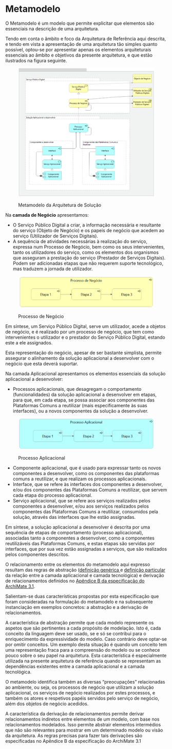 # Metamodelo

O Metamodelo é um modelo que permite explicitar que elementos são essenciais na descrição de uma arquitetura.&#x20;

Tendo em conta o âmbito e foco da Arquitetura de Referência aqui descrita, e tendo em vista a apresentação de uma arquitetura tão simples quanto possível, optou-se por apresentar apenas os elementos arquiteturais essenciais ao âmbito e objetivos da presente arquitetura, e que estão ilustrados na figura seguinte.

<figure><img src="../../.gitbook/assets/arq ref metamodelo.PNG" alt=""><figcaption><p>Metamodelo da Arquitetura de Solução</p></figcaption></figure>

Na **camada de Negócio** apresentamos:

* O Serviço Público Digital a criar, a informação necessária e resultante do serviço (Objeto de Negócio) e os papeis de negócio que acedem ao serviço (Utilizador de Serviços Digitais).
* A sequência de atividades necessárias à realização do serviço, expressa num Processo de Negócio, bem como os seus intervenientes, tanto os utilizadores do serviço, como os elementos dos organismos que asseguram a prestação do serviço (Prestador de Serviços Digitais). Podem ser adicionadas etapas que não requerem suporte tecnológico, mas traduzem a jornada de utilizador.

<figure><img src="../../.gitbook/assets/arq ref fase 1.PNG" alt=""><figcaption><p>Processo de Negócio</p></figcaption></figure>

Em síntese, um Serviço Público Digital, serve um utilizador, acede a objetos de negócio, e é realizado por um processo de negócio, que tem como intervenientes o utilizador e o prestador do Serviço Público Digital, estando este a ele assignados.&#x20;

Esta representação do negócio, apesar de ser bastante simplista, permite assegurar o alinhamento da solução aplicacional a desenvolver com o negócio que esta deverá suportar.

Na camada Aplicacional apresentamos os elementos essenciais da solução aplicacional a desenvolver:

* Processos aplicacionais, que desagregam o comportamento (funcionalidades) da solução aplicacional a desenvolver em etapas, para que, em cada etapa, se possa associar aos componentes das Plataformas Comuns a reutilizar (mais especificamente às suas interfaces), ou a novos componentes da solução a desenvolver.

<figure><img src="../../.gitbook/assets/arq ref fase 2.PNG" alt=""><figcaption><p>Processo Aplicacional</p></figcaption></figure>

* Componente aplicacional, que é usado para expressar tanto os novos componentes a desenvolver, como os componentes das plataformas comuns a reutilizar, e que realizam os processos aplicacionais.
* Interface, que se refere às interfaces dos componentes a desenvolver, e/ou dos componentes das Plataformas Comuns a reutilizar, que servem cada etapa do processo aplicacional.
* Serviço aplicacional, que se refere aos serviços realizados pelos componentes a desenvolver, e/ou aos serviços realizados pelos componentes das Plataformas Comuns a reutilizar, consumidos pela solução, através das interfaces que lhe estão assignadas.

Em síntese, a solução aplicacional a desenvolver é descrita por uma sequência de etapas de comportamento (processo aplicacional), associadas tanto a componentes a desenvolver, como a componentes reutilizáveis das Plataformas Comuns, e estas etapas são servidas por interfaces, que por sua vez estão assignadas a serviços, que são realizados pelos componentes descritos.

O relacionamento entre os elementos do metamodelo aqui expresso resultam das regras de abstração ([definição genérica ](https://pubs.opengroup.org/architecture/archimate3-doc/chap03.html#\_Toc10045295)e [definição particular ](https://pubs.opengroup.org/architecture/archimate3-doc/chap12.html#\_Toc10045442)da relação entre a camada aplicacional e camada tecnológica) e derivação de relacionamentos definidos no [Apêndice B da especificação do ArchiMate 3.1](https://pubs.opengroup.org/architecture/archimate3-doc/apdxb.html#\_Toc10045480).

Salientam-se duas características propostas por esta especificação que foram consideradas na formulação do metamodelo e na subsequente instanciação em exemplos concretos: a abstração e a derivação de relacionamentos.&#x20;

A característica de abstração permite que cada modelo represente os aspetos que são pertinentes a cada propósito de modelação. Isto é, cada conceito da linguagem deve ser usado, se e só se contribui para o enriquecimento da expressividade do modelo. Caso contrário deve optar-se por omitir conceitos. Um exemplo desta situação é quando um conceito tem uma representação fraca para a compreensão do modelo ou se conhece pouco sobre o seu papel na arquitetura. Esta característica é especialmente utilizada na presente arquitetura de referência quando se representam as dependências existentes entre a camada aplicacional e a camada tecnológica.&#x20;

O metamodelo identifica também as diversas “preocupações” relacionadas ao ambiente, ou seja, os processos de negócio que utilizam a solução aplicacional, os serviços de negócio realizados por estes processos, e também os atores e respetivos papéis servidos pelo serviço de negócio, além dos objetos de negócio acedidos.&#x20;

A característica da derivação de relacionamentos permite derivar relacionamentos indiretos entre elementos de um modelo, com base nos relacionamentos modelados. Isso permite abstrair elementos intermédios que não são relevantes para mostrar em um determinado modelo ou visão da arquitetura. As regras precisas para fazer tais derivações são especificadas no Apêndice B da especificação do ArchiMate 3.1
